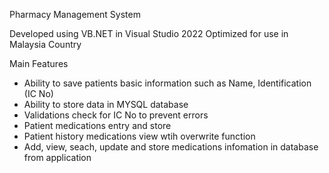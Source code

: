 Pharmacy Management System

Developed using VB.NET in Visual Studio 2022
Optimized for use in Malaysia Country

Main Features
- Ability to save patients basic information such as Name, Identification (IC No)
- Ability to store data in MYSQL database
- Validations check for IC No to prevent errors
- Patient medications entry and store
- Patient history medications view wtih overwrite function
- Add, view, seach, update and store medications infomation in database from application
